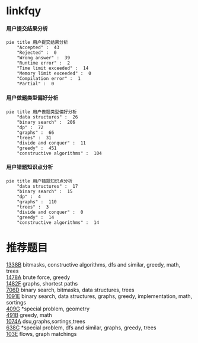 # linkfqy

<!-- tabs:start -->



#### **用户提交结果分析**

```mermaid
pie title 用户提交结果分析
    "Accepted" :  43
    "Rejected" :  0
    "Wrong answer" :  39
    "Runtime error" :  2
    "Time limit exceeded" :  14
    "Memory limit exceeded" :  0
    "Compilation error" :  1
    "Partial" :  0
```

#### **用户做题类型偏好分析**

```mermaid
pie title 用户做题类型偏好分析
    "data structures" :  26
    "binary search" :  206
    "dp" :  72
    "graphs" :  66
    "trees" :  31
    "divide and conquer" :  11
    "greedy" :  451
    "constructive algorithms" :  104
```
#### **用户错题知识点分析**

```mermaid
pie title 用户错题知识点分析
    "data structures" :  17
    "binary search" :  15
    "dp" :  4
    "graphs" :  110
    "trees" :  3
    "divide and conquer" :  0
    "greedy" :  14
    "constructive algorithms" :  14
```



<!-- tabs:end -->
# 推荐题目
[1338B](https://codeforces.com/contest/1338/problem/B)		bitmasks,
                        constructive algorithms,
                        dfs and similar,
                        greedy,
                        math,
                        trees		  
[1478A](https://codeforces.com/contest/1478/problem/A)		brute force,
                        greedy		  
[1482F](https://codeforces.com/contest/1482/problem/F)		graphs,
                        shortest paths		  
[706D](https://codeforces.com/contest/706/problem/D)		binary search,
                        bitmasks,
                        data structures,
                        trees		  
[1091E](https://codeforces.com/contest/1091/problem/E)		binary search,
                        data structures,
                        graphs,
                        greedy,
                        implementation,
                        math,
                        sortings		  
[409G](https://codeforces.com/contest/409/problem/G)		*special problem,
                        geometry		  
[491B](https://codeforces.com/contest/491/problem/B)		greedy,
                        math		  
[1074A](https://codeforces.com/contest/1074/problem/A)		dsu,graphs,sortings,trees		  
[638C](https://codeforces.com/contest/638/problem/C)		*special problem,
                        dfs and similar,
                        graphs,
                        greedy,
                        trees		  
[103E](https://codeforces.com/contest/103/problem/E)		flows,
                        graph matchings		  
